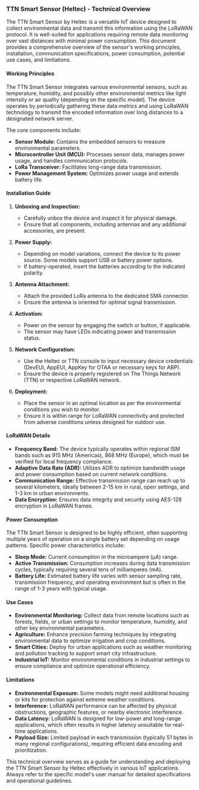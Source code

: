 ### TTN Smart Sensor (Heltec) - Technical Overview

The TTN Smart Sensor by Heltec is a versatile IoT device designed to collect environmental data and transmit this information using the LoRaWAN protocol. It is well-suited for applications requiring remote data monitoring over vast distances with minimal power consumption. This document provides a comprehensive overview of the sensor's working principles, installation, communication specifications, power consumption, potential use cases, and limitations.

#### Working Principles

The TTN Smart Sensor integrates various environmental sensors, such as temperature, humidity, and possibly other environmental metrics like light intensity or air quality (depending on the specific model). The device operates by periodically gathering these data metrics and using LoRaWAN technology to transmit the encoded information over long distances to a designated network server. 

The core components include:
- **Sensor Module:** Contains the embedded sensors to measure environmental parameters.
- **Microcontroller Unit (MCU):** Processes sensor data, manages power usage, and handles communication protocols.
- **LoRa Transceiver:** Facilitates long-range data transmission.
- **Power Management System:** Optimizes power usage and extends battery life.

#### Installation Guide

1. **Unboxing and Inspection:**
   - Carefully unbox the device and inspect it for physical damage.
   - Ensure that all components, including antennas and any additional accessories, are present.

2. **Power Supply:**
   - Depending on model variations, connect the device to its power source. Some models support USB or battery power options.
   - If battery-operated, insert the batteries according to the indicated polarity.

3. **Antenna Attachment:**
   - Attach the provided LoRa antenna to the dedicated SMA connector.
   - Ensure the antenna is oriented for optimal signal transmission.

4. **Activation:**
   - Power on the sensor by engaging the switch or button, if applicable.
   - The sensor may have LEDs indicating power and transmission status.

5. **Network Configuration:**
   - Use the Heltec or TTN console to input necessary device credentials (DevEUI, AppEUI, AppKey for OTAA or necessary keys for ABP).
   - Ensure the device is properly registered on The Things Network (TTN) or respective LoRaWAN network.

6. **Deployment:**
   - Place the sensor in an optimal location as per the environmental conditions you wish to monitor.
   - Ensure it is within range for LoRaWAN connectivity and protected from adverse conditions unless designed for outdoor use.

#### LoRaWAN Details

- **Frequency Band:** The device typically operates within regional ISM bands such as 915 MHz (Americas), 868 MHz (Europe), which must be verified for local frequency compliance.
- **Adaptive Data Rate (ADR):** Utilizes ADR to optimize bandwidth usage and power consumption based on current network conditions.
- **Communication Range:** Effective transmission range can reach up to several kilometers, ideally between 2-15 km in rural, open settings, and 1-3 km in urban environments.
- **Data Encryption:** Ensures data integrity and security using AES-128 encryption in LoRaWAN frames.

#### Power Consumption

The TTN Smart Sensor is designed to be highly efficient, often supporting multiple years of operation on a single battery set depending on usage patterns. Specific power characteristics include:
- **Sleep Mode:** Current consumption in the microampere (µA) range.
- **Active Transmission:** Consumption increases during data transmission cycles, typically requiring several tens of milliamperes (mA).
- **Battery Life:** Estimated battery life varies with sensor sampling rate, transmission frequency, and operating environment but is often in the range of 1-3 years with typical usage.

#### Use Cases

- **Environmental Monitoring:** Collect data from remote locations such as forests, fields, or urban settings to monitor temperature, humidity, and other key environmental parameters.
- **Agriculture:** Enhance precision farming techniques by integrating environmental data to optimize irrigation and crop conditions.
- **Smart Cities:** Deploy for urban applications such as weather monitoring and pollution tracking to support smart city infrastructure.
- **Industrial IoT:** Monitor environmental conditions in industrial settings to ensure compliance and optimize operational efficiency.

#### Limitations

- **Environmental Exposure:** Some models might need additional housing or kits for protection against extreme weather conditions.
- **Interference:** LoRaWAN performance can be affected by physical obstructions, geographic features, or nearby electronic interference.
- **Data Latency:** LoRaWAN is designed for low-power and long-range applications, which often results in higher latency unsuitable for real-time applications.
- **Payload Size:** Limited payload in each transmission (typically 51 bytes in many regional configurations), requiring efficient data encoding and prioritization.

This technical overview serves as a guide for understanding and deploying the TTN Smart Sensor by Heltec effectively in various IoT applications. Always refer to the specific model's user manual for detailed specifications and operational guidelines.